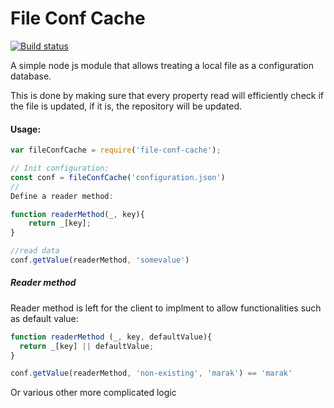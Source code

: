 # File Conf Cache


[![Build status](https://travis-ci.org/AvnerCohen/file-conf-cache.svg?branch=master)](https://github.com/AvnerCohen/file-conf-cache)

A simple node js module that allows treating a local file as a configuration database.

This is done by making sure that every property read will efficiently check if the file is updated, if it is, the repository will be updated.


#### Usage:

````js
var fileConfCache = require('file-conf-cache');

// Init configuration:
const conf = fileConfCache('configuration.json')
//
Define a reader method:

function readerMethod(_, key){
    return _[key];
}

//read data
conf.getValue(readerMethod, 'somevalue')

````

##### Reader method

Reader method is left for the client to implment to allow functionalities such as default value:
````js
function readerMethod (_, key, defaultValue){
  return _[key] || defaultValue;
}

conf.getValue(readerMethod, 'non-existing', 'marak') == 'marak'

````

Or various other more complicated logic

